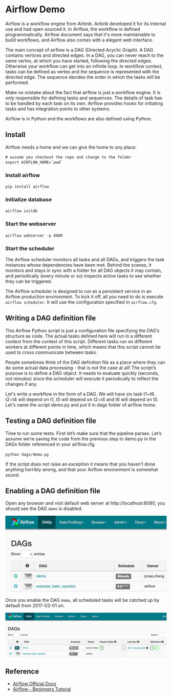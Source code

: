 # Airflow Demo

Airflow is a workflow engine from Airbnb. Airbnb developed it for its internal use and had open sourced it. In Airflow, the workflow is defined programmatically. Airflow document says that it's more maintainable to build workflows, and Airflow also comes with a elegant web interface. 

The main concept of airflow is a DAG (Directed Acyclic Graph). A DAG contains vertices and directed edges. In a DAG, you can never reach to the same vertex, at which you have started, following the directed edges. Otherwise your workflow can get into an infinite loop. In workflow context, tasks can be defined as vertex and the sequence is represented with the directed edge. The sequence decides the order in which the tasks will be performed.

Make no mistake about the fact that airflow is just a workflow engine. It is only responsible for defining tasks and sequences. The details of task has to be handled by each task on its own. Airflow provides hooks for initiating tasks and has integration points to other systems.

Airflow is in Python and the workflows are also defined using Python. 

## Install

Airflow needs a home and we can give the home to any place.

```
# assume you checkout the repo and change to the folder
export AIRFLOW_HOME=`pwd`
```

### Install airflow

`pip install airflow`

### Initialize database

`airflow initdb`

### Start the webserver

`airflow webserver -p 8080`

### Start the scheduler

The Airflow scheduler monitors all tasks and all DAGs, and triggers the task instances whose dependencies have been met. Behind the scenes, it monitors and stays in sync with a folder for all DAG objects it may contain, and periodically (every minute or so) inspects active tasks to see whether they can be triggered.

The Airflow scheduler is designed to run as a persistent service in an Airflow production environment. To kick it off, all you need to do is execute `airflow scheduler`. It will use the configuration specified in `airflow.cfg`.

## Writing a DAG definition file

This Airflow Python script is just a configuration file specifying the DAG’s structure as code. The actual tasks defined here will run in a different context from the context of this script. Different tasks run on different workers at different points in time, which means that this script cannot be used to cross communicate between tasks.

People sometimes think of the DAG definition file as a place where they can do some actual data processing - that is not the case at all! The script’s purpose is to define a DAG object. It needs to evaluate quickly (seconds, not minutes) since the scheduler will execute it periodically to reflect the changes if any.

Let's write a workflow in the form of a DAG. We will have six task t1~t6. t2~t4 will depend on t1, t5 will depend on t2~t4 and t6 will depend on t5. Let's name the script demo.py and put it in dags folder of airflow home.

## Testing a DAG definition file

Time to run some tests. First let’s make sure that the pipeline parses. Let’s assume we’re saving the code from the previous step in demo.py in the DAGs folder referenced in your airflow.cfg.

`python dags/demo.py`

If the script does not raise an exception it means that you haven’t done anything horribly wrong, and that your Airflow environment is somewhat sound.

## Enabling a DAG definition file

Open any browser and visit default web server at http://localhost:8080, you should see the DAG `demo` is disabled.

![](https://raw.githubusercontent.com/jonascheng/AirflowDemo/master/screenshots/demo_dag_disabled.png)

Once you enable the DAG `demo`, all scheduled tasks will be catched up by default from 2017-03-01 on.

![](https://raw.githubusercontent.com/jonascheng/AirflowDemo/master/screenshots/demo_dag_enabled.png)

## Reference

* [Airflow Official Docs](https://airflow.incubator.apache.org/index.html)
* [Airflow - Beginners Tutorial](http://tech.lalitbhatt.net/2016/04/airflow-beginners-tutorial.html)

